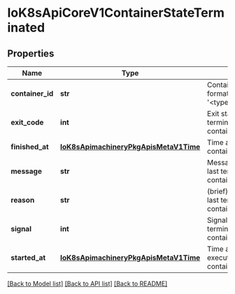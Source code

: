 # IoK8sApiCoreV1ContainerStateTerminated

## Properties
Name | Type | Description | Notes
------------ | ------------- | ------------- | -------------
**container_id** | **str** | Container&#39;s ID in the format &#39;&lt;type&gt;://&lt;container_id&gt;&#39; | [optional] 
**exit_code** | **int** | Exit status from the last termination of the container | 
**finished_at** | [**IoK8sApimachineryPkgApisMetaV1Time**](IoK8sApimachineryPkgApisMetaV1Time.md) | Time at which the container last terminated | [optional] 
**message** | **str** | Message regarding the last termination of the container | [optional] 
**reason** | **str** | (brief) reason from the last termination of the container | [optional] 
**signal** | **int** | Signal from the last termination of the container | [optional] 
**started_at** | [**IoK8sApimachineryPkgApisMetaV1Time**](IoK8sApimachineryPkgApisMetaV1Time.md) | Time at which previous execution of the container started | [optional] 

[[Back to Model list]](../README.md#documentation-for-models) [[Back to API list]](../README.md#documentation-for-api-endpoints) [[Back to README]](../README.md)


